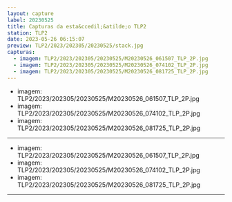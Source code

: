 ```yaml
---
layout: capture
label: 20230525
title: Capturas da esta&ccedil;&atilde;o TLP2
station: TLP2
date: 2023-05-26 06:15:07
preview: TLP2/2023/202305/20230525/stack.jpg
capturas:
  - imagem: TLP2/2023/202305/20230525/M20230526_061507_TLP_2P.jpg
  - imagem: TLP2/2023/202305/20230525/M20230526_074102_TLP_2P.jpg
  - imagem: TLP2/2023/202305/20230525/M20230526_081725_TLP_2P.jpg
---
```

  - imagem: TLP2/2023/202305/20230525/M20230526_061507_TLP_2P.jpg
  - imagem: TLP2/2023/202305/20230525/M20230526_074102_TLP_2P.jpg
  - imagem: TLP2/2023/202305/20230525/M20230526_081725_TLP_2P.jpg
---
  - imagem: TLP2/2023/202305/20230525/M20230526_061507_TLP_2P.jpg
  - imagem: TLP2/2023/202305/20230525/M20230526_074102_TLP_2P.jpg
  - imagem: TLP2/2023/202305/20230525/M20230526_081725_TLP_2P.jpg
---
